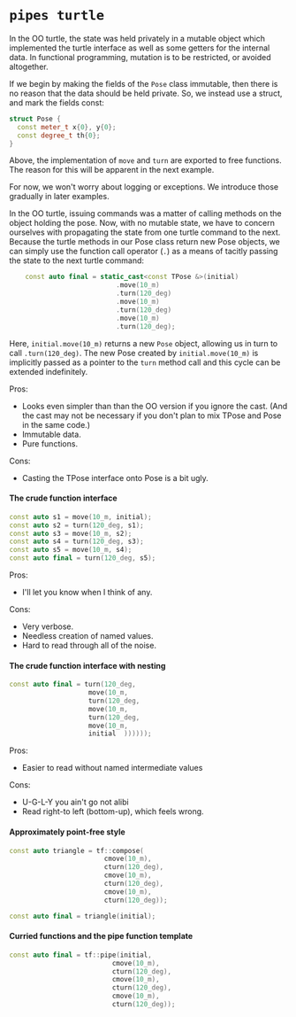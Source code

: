 # `pipes turtle`

In the OO turtle, the state was held privately in a mutable object which implemented the turtle interface as well as some getters for the internal data. In functional programming, mutation is to be restricted, or avoided altogether.

If we begin by making the fields of the `Pose` class immutable, then there is no reason that the data should be held private. So, we instead use a struct, and mark the fields const:
```cpp
struct Pose {
  const meter_t x{0}, y{0};
  const degree_t th{0};
}
```

Above, the implementation of `move` and `turn` are exported to free functions. The reason for this will be apparent in the next example.

For now, we won't worry about logging or exceptions. We introduce those gradually in later examples.

In the OO turtle, issuing commands was a matter of calling methods on the object holding the pose. Now, with no mutable state, we have to concern ourselves with propagating the state from one turtle command to the next. Because the turtle methods in our Pose class return new Pose objects, we can simply use the function call operator (`.`) as a means of tacitly passing the state to the next turtle command:

```cpp
    const auto final = static_cast<const TPose &>(initial)
                           .move(10_m)
                           .turn(120_deg)
                           .move(10_m)
                           .turn(120_deg)
                           .move(10_m)
                           .turn(120_deg);
```
Here, `initial.move(10_m)` returns a new `Pose` object, allowing us in turn to call `.turn(120_deg)`. The new Pose created by `initial.move(10_m)` is implicitly passed as a pointer to the `turn` method call and this cycle can be extended indefinitely.

Pros:
  * Looks even simpler than than the OO version if you ignore the cast. (And the cast may not be necessary if you don't plan to mix TPose and Pose in the same code.)
  * Immutable data.
  * Pure functions.

Cons:
  * Casting the TPose interface onto Pose is a bit ugly.

#### The crude function interface
```cpp
const auto s1 = move(10_m, initial);
const auto s2 = turn(120_deg, s1);
const auto s3 = move(10_m, s2);
const auto s4 = turn(120_deg, s3);
const auto s5 = move(10_m, s4);
const auto final = turn(120_deg, s5);
```

Pros:
  * I'll let you know when I think of any.

Cons:
  * Very verbose.
  * Needless creation of named values.
  * Hard to read through all of the noise.

#### The crude function interface with nesting

```cpp
const auto final = turn(120_deg,
                    move(10_m,
                    turn(120_deg,
                    move(10_m,
                    turn(120_deg,
                    move(10_m,
                    initial  ))))));
```
Pros:
  * Easier to read without named intermediate values

Cons:
  * U-G-L-Y you ain't go not alibi
  * Read right-to left (bottom-up), which feels wrong.


#### Approximately point-free style
```cpp
const auto triangle = tf::compose(
                        cmove(10_m),
                        cturn(120_deg),
                        cmove(10_m),
                        cturn(120_deg),
                        cmove(10_m),
                        cturn(120_deg));

const auto final = triangle(initial);
```

#### Curried functions and the pipe function template
```cpp
const auto final = tf::pipe(initial,
                          cmove(10_m),
                          cturn(120_deg),
                          cmove(10_m),
                          cturn(120_deg),
                          cmove(10_m),
                          cturn(120_deg));
```

[^Martin2002]: Martin, Robert (2002). Agile Software Development: Principles, Patterns and Practices. Pearson Education.

[^Meyer1988]: Meyer, Bertrand (1988). Object-Oriented Software Construction. Prentice Hall. ISBN 0-13-629049-3.